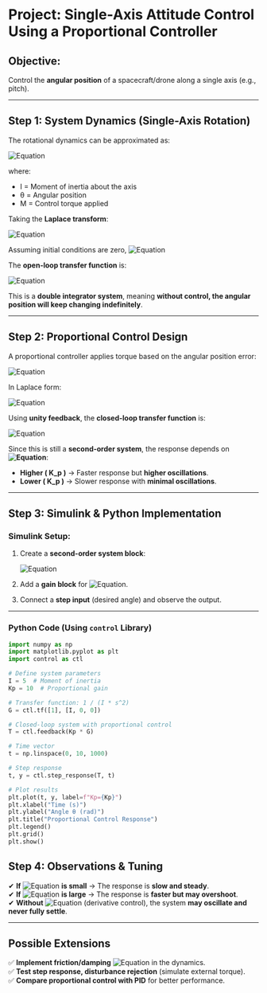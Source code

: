 # **Project: Single-Axis Attitude Control Using a Proportional Controller**

## **Objective:**  
Control the **angular position** of a spacecraft/drone along a single axis (e.g., pitch).  

---

## **Step 1: System Dynamics (Single-Axis Rotation)**  
The rotational dynamics can be approximated as:

![Equation](https://quicklatex.com/cache3/d8/ql_b2299087ca63642a93e8ad7b3f59acd8_l3.png)


where:  
- I  = Moment of inertia about the axis  
- θ = Angular position  
- M  = Control torque applied  

Taking the **Laplace transform**:  

![Equation](https://quicklatex.com/cache3/66/ql_511bf8f0c921630b16c4939c9bcf6566_l3.pn)

Assuming initial conditions are zero,
![Equation](https://quicklatex.com/cache3/3f/ql_94ecbde34f065dd8e45fbfbb276a2d3f_l3.png)

The **open-loop transfer function** is:

![Equation](https://quicklatex.com/cache3/51/ql_466f397dcf6761de153201f098199d51_l3.png)

This is a **double integrator system**, meaning **without control, the angular position will keep changing indefinitely**.  

---

## **Step 2: Proportional Control Design**  
A proportional controller applies torque based on the angular position error:

![Equation](https://quicklatex.com/cache3/ed/ql_92ef34dac90e5c774e599b60ddfb67ed_l3.png)

In Laplace form:

![Equation](https://quicklatex.com/cache3/33/ql_e8f86c9ddeea56e236290312906ab933_l3.png)

Using **unity feedback**, the **closed-loop transfer function** is:

![Equation](https://quicklatex.com/cache3/4d/ql_eafb61a1ad97634c1346066d1aee404d_l3.png)

Since this is still a **second-order system**, the response depends on **![Equation](https://quicklatex.com/cache3/97/ql_472657be04f1eaed46d63aa1534c2397_l3.png)**:  
- **Higher \( K_p \)** → Faster response but **higher oscillations**.  
- **Lower \( K_p \)** → Slower response with **minimal oscillations**.  

---

## **Step 3: Simulink & Python Implementation**  

### **Simulink Setup:**  
1. Create a **second-order system block**:  

   ![Equation](https://quicklatex.com/cache3/c7/ql_ca82c0e253f56da8ce1a3598db68a7c7_l3.png)

2. Add a **gain block** for ![Equation](https://quicklatex.com/cache3/97/ql_472657be04f1eaed46d63aa1534c2397_l3.png).  
3. Connect a **step input** (desired angle) and observe the output.  

---

### **Python Code (Using `control` Library)**  

```python
import numpy as np
import matplotlib.pyplot as plt
import control as ctl

# Define system parameters
I = 5  # Moment of inertia
Kp = 10  # Proportional gain

# Transfer function: 1 / (I * s^2)
G = ctl.tf([1], [I, 0, 0])

# Closed-loop system with proportional control
T = ctl.feedback(Kp * G)

# Time vector
t = np.linspace(0, 10, 1000)

# Step response
t, y = ctl.step_response(T, t)

# Plot results
plt.plot(t, y, label=f"Kp={Kp}")
plt.xlabel("Time (s)")
plt.ylabel("Angle θ (rad)")
plt.title("Proportional Control Response")
plt.legend()
plt.grid()
plt.show()
```

## Step 4: Observations & Tuning
✔ **If** ![Equation](https://quicklatex.com/cache3/97/ql_472657be04f1eaed46d63aa1534c2397_l3.png) **is small** → The response is **slow and steady**.  
✔ **If** ![Equation](https://quicklatex.com/cache3/97/ql_472657be04f1eaed46d63aa1534c2397_l3.png) **is large** → The response is **faster but may overshoot**.  
✔ **Without** ![Equation](https://quicklatex.com/cache3/4a/ql_16700456c6d1465a43e0426f2e9bc54a_l3.png) (derivative control), the system **may oscillate and never fully settle**.  

---

## Possible Extensions
✅ **Implement friction/damping** ![Equation](https://quicklatex.com/cache3/76/ql_a0619f4555f93c31dd585aa1c54b3c76_l3.png) in the dynamics.  
✅ **Test step response, disturbance rejection** (simulate external torque).  
✅ **Compare proportional control with PID** for better performance.  


